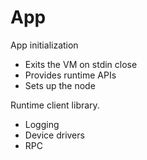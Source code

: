 # App

App initialization

- Exits the VM on stdin close
- Provides runtime APIs
- Sets up the node

Runtime client library.

- Logging
- Device drivers
- RPC
